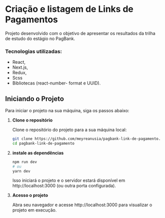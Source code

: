 # Criação e listagem de Links de Pagamentos
Projeto desenvolvido com o objetivo de apresentar os resultados da trilha de estudo do estágio no PagBank.
### Tecnologias utilizadas:
- React,
- Next.js,
- Redux,
- Scss 
- Bibliotecas (react-number-
format e UUID). 

## Iniciando o Projeto

Para iniciar o projeto na sua máquina, siga os passos abaixo:

1. **Clone o repositório**

   Clone o repositório do projeto para a sua máquina local:

   ```bash
   git clone https://github.com/meyreanusia/pagbank-link-de-pagamento.git
   cd pagbank-link-de-pagamento

2. **instale as dependências**

    ```bash
    npm run dev
    # ou
    yarn dev
    ```
    Isso iniciará o projeto e o servidor estará disponível em http://localhost:3000 (ou outra porta configurada).


3. **Acesso o projeto**

    Abra seu navegador e acesse http://localhost:3000 para visualizar o projeto em execução.


